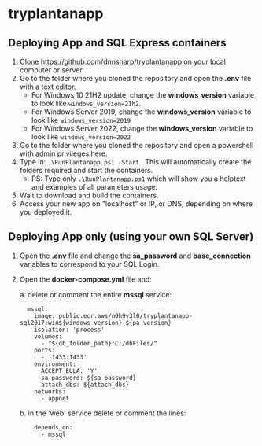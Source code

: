 # tryplantanapp

## Deploying App and SQL Express containers
1. Clone https://github.com/dnnsharp/tryplantanapp on your local computer or server.
2. Go to the folder where you cloned the repository and open the **.env** file with a text editor.
   - For Windows 10 21H2 update, change the **windows_version** variable to look like `windows_version=21h2`.
   - For Windows Server 2019, change the **windows_version** variable to look like `windows_version=2019`
   - For Windows Server 2022, change the **windows_version** variable to look like `windows_version=2022`
3. Go to the folder where you cloned the repository and open a powershell with admin privileges here.
4. Type in: `.\RunPlantanapp.ps1 -Start` . This will automatically create the folders required and start the containers.
    - PS: Type only `.\RunPlantanapp.ps1` which will show you a helptext and examples of all parameters usage.
5. Wait to download and build the containers.
6. Access your new app on "localhost" or IP, or DNS, depending on where you deployed it. 


## Deploying App only (using your own SQL Server)
1. Open the **.env** file and change the **sa_password** and **base_connection** variables to correspond to your SQL Login.
2. Open the **docker-compose.yml** file and: 

	a. delete or comment the entire **mssql** service:
	```
	  mssql:
	    image: public.ecr.aws/n0h9y3l0/tryplantanapp-sql2017:win${windows_version}-${pa_version}
	    isolation: 'process'
	    volumes:
	      - "${db_folder_path}:C:/dbFiles/"
	    ports:
	      - '1433:1433'
	    environment:
	      ACCEPT_EULA: 'Y'
	      sa_password: ${sa_password}
	      attach_dbs: ${attach_dbs}
	    networks:
	      - appnet
	```
	b. in the 'web' service delete or comment the lines: 	
	```
	    depends_on:
	      - mssql
	``` 
